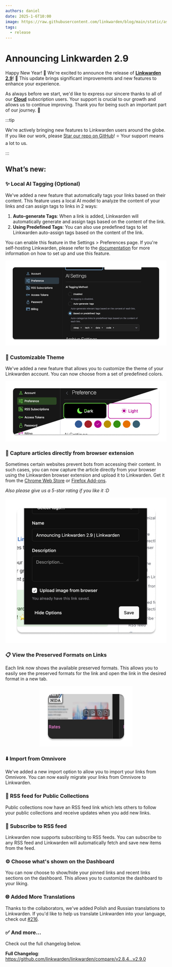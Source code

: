 ```yaml
---
authors: daniel
date: 2025-1-6T10:00
image: https://raw.githubusercontent.com/linkwarden/blog/main/static/assets/social_previews/1.jpg
tags:
  - release
---
```


# Announcing Linkwarden 2.9

Happy New Year! 🎉 We're excited to announce the release of **[Linkwarden 2.9](https://linkwarden.app/?utm_source=Blog&utm_medium=social&utm_campaign=v2_9_announcement)**! 🥳 This update brings significant improvements and new features to enhance your experience.

As always before we start, we'd like to express our sincere thanks to all of our **[Cloud](https://linkwarden.app/#pricing)** subscription users. Your support is crucial to our growth and allows us to continue improving. Thank you for being such an important part of our journey. 🚀

<!--truncate-->

:::tip

We're actively bringing new features to Linkwarden users around the globe. If you like our work, please [Star our repo on GitHub](https://github.com/linkwarden/linkwarden)! ⭐️ Your support means a lot to us.

:::

## What’s new:

### ✨ Local AI Tagging (Optional)

We've added a new feature that automatically tags your links based on their content. This feature uses a local AI model to analyze the content of your links and can assign tags to links in 2 ways:

1. **Auto-generate Tags**: When a link is added, Linkwarden will automatically generate and assign tags based on the content of the link.
2. **Using Predefined Tags**: You can also use predefined tags to let Linkwarden auto-assign tags based on the content of the link.

You can enable this feature in the Settings > Preferences page. If you're self-hosting Linkwarden, please refer to the [documentation](https://docs.linkwarden.app/self-hosting/ai-worker) for more information on how to set up and use this feature.

<p align="center">
  <img src="/assets/v2.9/ai_tagging.png" alt="AI Tagging Image" />
</p>

### 🎨 Customizable Theme

We've added a new feature that allows you to customize the theme of your Linkwarden account. You can now choose from a set of predefined colors.

<p align="center">
  <img src="/assets/v2.9/custom_theme.png" alt="Custom Theme Image" />
</p>

### 📸 Capture articles directly from browser extension

Sometimes certain websites prevent bots from accessing their content. In such cases, you can now capture the article directly from your browser using the Linkwarden browser extension and upload it to Linkwarden. Get it from the [Chrome Web Store](https://chromewebstore.google.com/detail/linkwarden/pnidmkljnhbjfffciajlcpeldoljnidn) or [Firefox Add-ons](https://addons.mozilla.org/en-CA/firefox/addon/linkwarden).

_Also please give us a 5-star rating if you like it :D_

<p align="center">
  <img src="/assets/v2.9/extension.png" alt="Browser Extension Image" />
</p>

### 📋 View the Preserved Formats on Links

Each link now shows the available preserved formats. This allows you to easily see the preserved formats for the link and open the link in the desired format in a new tab.

<p align="center">
  <img src="/assets/v2.9/available_formats.png" alt="Available Format Image" />
</p>

### ⬇️ Import from Omnivore

We've added a new import option to allow you to import your links from Omnivore. You can now easily migrate your links from Omnivore to Linkwarden.

### 🌟 RSS feed for Public Collections

Public collections now have an RSS feed link which lets others to follow your public collections and receive updates when you add new links.

### 🔔 Subscribe to RSS feed

Linkwarden now supports subscribing to RSS feeds. You can subscribe to any RSS feed and Linkwarden will automatically fetch and save new items from the feed.

### ⚙️ Choose what's shown on the Dashboard

You can now choose to show/hide your pinned links and recent links sections on the dashboard. This allows you to customize the dashboard to your liking.

### 🌐 Added More Translations

Thanks to the collaborators, we've added Polish and Russian translations to Linkwarden. If you'd like to help us translate Linkwarden into your language, check out [#216](https://github.com/linkwarden/linkwarden/issues/216).

### ✅ And more...

Check out the full changelog below.

**Full Changelog**: https://github.com/linkwarden/linkwarden/compare/v2.8.4...v2.9.0
